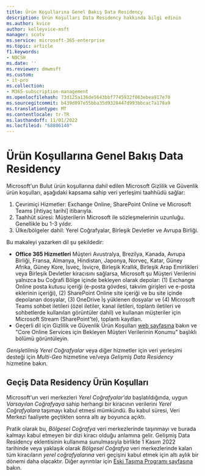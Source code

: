 ```yaml
---
title: Ürün Koşullarına Genel Bakış Data Residency
description: Ürün Koşulları Data Residency hakkında bilgi edinin
ms.author: kvice
author: kelleyvice-msft
manager: scotv
ms.service: microsoft-365-enterprise
ms.topic: article
f1.keywords:
- NOCSH
ms.date: ''
ms.reviewer: dmwmsft
ms.custom:
- it-pro
ms.collection:
- M365-subscription-management
ms.openlocfilehash: 73d125a136de5643bbf7745932f063ebea917e70
ms.sourcegitcommit: b439d097e55bba35d9328447d993bbcac7a178a9
ms.translationtype: MT
ms.contentlocale: tr-TR
ms.lasthandoff: 11/01/2022
ms.locfileid: "68806140"
---
```

# <a name="overview-of-product-terms-data-residency"></a>Ürün Koşullarına Genel Bakış Data Residency

Microsoft'un Bulut ürün koşullarına dahil edilen Microsoft Gizlilik ve Güvenlik ürün koşulları, aşağıdaki kapsama sahip veri yerleşimi taahhüdü sağlar:

1. Çevrimiçi Hizmetler: Exchange Online, SharePoint Online ve Microsoft Teams [ihtiyaç tarihi] itibarıyla.
2. Taahhüt süresi: Müşterilerin Microsoft ile sözleşmelerinin uzunluğu. Genellikle bu 1-3 yıldır.
3. Ülke/bölgeler dahil: Yerel Coğrafyalar, Birleşik Devletler ve Avrupa Birliği.

Bu makaleyi yazarken dil şu şekildedir:

- **Office 365 Hizmetleri** Müşteri Avustralya, Brezilya, Kanada, Avrupa Birliği, Fransa, Almanya, Hindistan, Japonya, Norveç, Katar, Güney Afrika, Güney Kore, İsveç, İsviçre, Birleşik Krallık, Birleşik Arap Emirlikleri veya Birleşik Devletler kiracısını sağlarsa, Microsoft şu Müşteri Verilerini yalnızca bu Coğrafi Bölge içinde bekleyen olarak depolar: (1) Exchange Online posta kutusu içeriği (e-posta gövdesi, takvim girişleri ve e-posta eklerinin içeriği), (2) SharePoint Online site içeriği ve bu site içinde depolanan dosyalar, (3) OneDrive İş yüklenen dosyalar ve (4) Microsoft Teams sohbet iletileri (özel iletiler, kanal iletileri, toplantı iletileri ve sohbetlerde kullanılan görüntüler dahil) ve kullanan müşteriler için Microsoft Stream (SharePoint'te), toplantı kayıtları.
- Geçerli dil için Gizlilik ve Güvenlik Ürün Koşulları <a href="https://www.microsoft.com/licensing/terms/product/PrivacyandSecurityTerms/all" target="_blank">web sayfasına</a> bakın ve "Core Online Services için Bekleyen Müşteri Verilerinin Konumu" başlıklı bölümü görüntüleyin.

_Genişletilmiş Yerel Coğrafyalar_ veya diğer hizmetler için veri yerleşimi desteği için _Multi-Geo_ hizmetine ve/veya _Gelişmiş Data Residency_ hizmetine bakın.

## <a name="product-terms-data-residency-migration"></a>Geçiş Data Residency Ürün Koşulları

Microsoft'un veri merkezleri _Yerel Coğrafyalar'da_ başlatıldığında, uygun _Varsayılan Coğrafyaya_ sahip herhangi bir kiracının verilerini _Yerel Coğrafyalara_ taşımayı kabul etmesi mümkündü. Bu kabul süresi, Veri Merkezi faaliyete geçtikten sonra altı ay boyunca açıktı.

Pratik olarak bu, _Bölgesel Coğrafya_ veri merkezlerinde taşınmayı ve burada kalmayı kabul etmeyen bir dizi kiracı olduğu anlamına gelir. Gelişmiş Data Residency eklentisinin kullanıma sunulmasıyla birlikte 1 Kasım 2022 tarihinde veya yaklaşık olarak _Bölgesel Coğrafya_ veri merkezlerinde kalan tüm kiracıların _yerel coğrafyalarına_ veri geçişini kabul etmek için altı aylık bir dönemi daha olacaktır.  Diğer ayrıntılar için [Eski Taşıma Programı sayfasına](m365-dr-legacy-move-program.md#how-to-request-your-data-move---final-opportunity) bakın.
